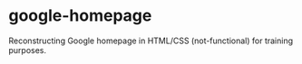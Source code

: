 # google-homepage
Reconstructing Google homepage in HTML/CSS (not-functional) for training purposes.
